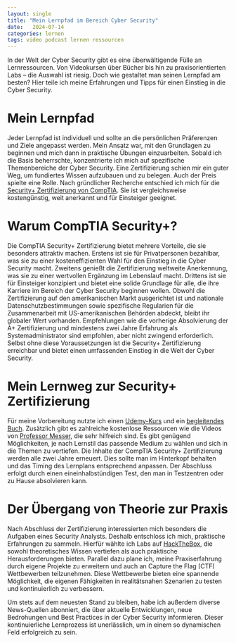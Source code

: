 ```yaml
---
layout: single
title: "Mein Lernpfad im Bereich Cyber Security"
date:   2024-07-14 
categories: lernen
tags: video podcast lernen ressourcen
---
```

In der Welt der Cyber Security gibt es eine überwältigende Fülle an Lernressourcen. Von Videokursen über Bücher bis hin zu praxisorientierten Labs – die Auswahl ist riesig. Doch wie gestaltet man seinen Lernpfad am besten? Hier teile ich meine Erfahrungen und Tipps für einen Einstieg in die Cyber Security.

# Mein Lernpfad

Jeder Lernpfad ist individuell und sollte an die persönlichen Präferenzen und Ziele angepasst werden. Mein Ansatz war, mit den Grundlagen zu beginnen und mich dann in praktische Übungen einzuarbeiten. Sobald ich die Basis beherrschte, konzentrierte ich mich auf spezifische Themenbereiche der Cyber Security.
Eine Zertifizierung schien mir ein guter Weg, um fundiertes Wissen aufzubauen und zu belegen. Auch der Preis spielte eine Rolle. Nach gründlicher Recherche entschied ich mich für die [Security+ Zertifizierung von CompTIA][sec]. Sie ist vergleichsweise kostengünstig, weit anerkannt und für Einsteiger geeignet.

# Warum CompTIA Security+?

Die CompTIA Security+ Zertifizierung bietet mehrere Vorteile, die sie besonders attraktiv machen. Erstens ist sie für Privatpersonen bezahlbar, was sie zu einer kosteneffizienten Wahl für den Einstieg in die Cyber Security macht. Zweitens genießt die Zertifizierung weltweite Anerkennung, was sie zu einer wertvollen Ergänzung im Lebenslauf macht. Drittens ist sie für Einsteiger konzipiert und bietet eine solide Grundlage für alle, die ihre Karriere im Bereich der Cyber Security beginnen wollen. Obwohl die Zertifizierung auf den amerikanischen Markt ausgerichtet ist und nationale Datenschutzbestimmungen sowie spezifische Regularien für die Zusammenarbeit mit US-amerikanischen Behörden abdeckt, bleibt ihr globaler Wert vorhanden. Empfehlungen wie die vorherige Absolvierung der A+ Zertifizierung und mindestens zwei Jahre Erfahrung als Systemadministrator sind empfohlen, aber nicht zwingend erforderlich. Selbst ohne diese Voraussetzungen ist die Security+ Zertifizierung erreichbar und bietet einen umfassenden Einstieg in die Welt der Cyber Security.

# Mein Lernweg zur Security+ Zertifizierung

Für meine Vorbereitung nutzte ich einen [Udemy-Kurs][jd] und ein [begleitendes Buch][gcga]. Zusätzlich gibt es zahlreiche kostenlose Ressourcen wie die Videos von [Professor Messer][messer], die sehr hilfreich sind. Es gibt genügend Möglichkeiten, je nach Lernstil das passende Medium zu wählen und sich in die Themen zu vertiefen.
Die Inhalte der CompTIA Security+ Zertifizierung werden alle zwei Jahre erneuert. Dies sollte man im Hinterkopf behalten und das Timing des Lernplans entsprechend anpassen. Der Abschluss erfolgt durch einen eineinhalbstündigen Test, den man in Testzentren oder zu Hause absolvieren kann.

# Der Übergang von Theorie zur Praxis

Nach Abschluss der Zertifizierung interessierten mich besonders die Aufgaben eines Security Analysts. Deshalb entschloss ich mich, praktische Erfahrungen zu sammeln. Hierfür wählte ich Labs auf [HackTheBox][htb], die sowohl theoretisches Wissen vertiefen als auch praktische Herausforderungen bieten. Parallel dazu plane ich, meine Praxiserfahrung durch eigene Projekte zu erweitern und auch an Capture the Flag (CTF) Wettbewerben teilzunehmen. Diese Wettbewerbe bieten eine spannende Möglichkeit, die eigenen Fähigkeiten in realitätsnahen Szenarien zu testen und kontinuierlich zu verbessern.

Um stets auf dem neuesten Stand zu bleiben, habe ich außerdem diverse News-Quellen abonniert, die über aktuelle Entwicklungen, neue Bedrohungen und Best Practices in der Cyber Security informieren. Dieser kontinuierliche Lernprozess ist unerlässlich, um in einem so dynamischen Feld erfolgreich zu sein.

[sec]: https://www.comptia.org/de/zertifizierungen/security
[jd]: https://www.udemy.com/course/comptia-security-sy0-601-complete-course-exam-retired/
[gcga]: https://www.getcertifiedgetahead.com/
[messer]: https://www.youtube.com/c/professormesser
[htb]: https://www.hackthebox.com/